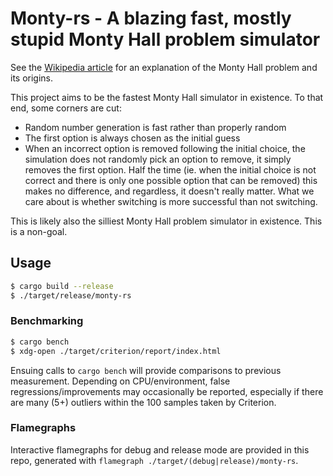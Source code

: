 # Monty-rs - A blazing fast, mostly stupid Monty Hall problem simulator

See the [Wikipedia article](https://en.wikipedia.org/wiki/Monty_Hall_problem)
for an explanation of the Monty Hall problem and its origins.

This project aims to be the fastest Monty Hall simulator in existence.
To that end, some corners are cut:

- Random number generation is fast rather than properly random
- The first option is always chosen as the initial guess
- When an incorrect option is removed following the initial choice, the
simulation does not randomly pick an option to remove, it simply removes
the first option. Half the time (ie. when the initial choice is not
correct and there is only one possible option that can be removed) this
makes no difference, and regardless, it doesn't really matter. What we
care about is whether switching is more successful than not switching.

This is likely also the silliest Monty Hall problem simulator in existence.
This is a non-goal.

## Usage

```bash
$ cargo build --release
$ ./target/release/monty-rs
```

### Benchmarking

```bash
$ cargo bench
$ xdg-open ./target/criterion/report/index.html
```

Ensuing calls to `cargo bench` will provide comparisons to previous measurement.
Depending on CPU/environment, false regressions/improvements may occasionally
be reported, especially if there are many (5+) outliers within the 100 samples
taken by Criterion.

### Flamegraphs

Interactive flamegraphs for debug and release mode are provided in this repo,
generated with `flamegraph ./target/(debug|release)/monty-rs`.
